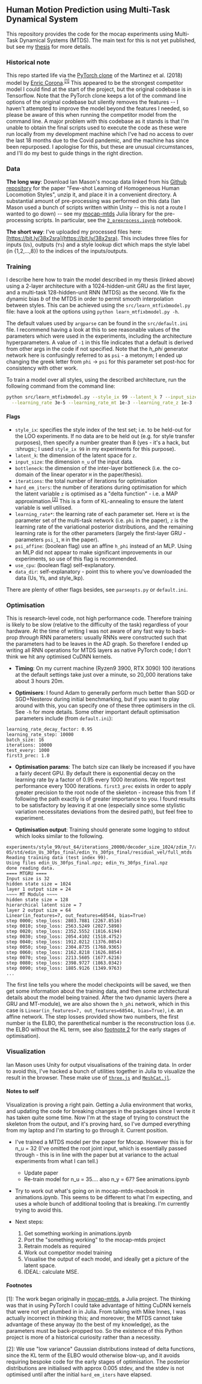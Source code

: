 
## Human Motion Prediction using Multi-Task Dynamical System

This repository provides the code for the mocap experiments using Multi-Task Dynamical Systems (MTDS). The main text for this is not yet published, but  see my [thesis](https://drive.google.com/file/d/1G6sZ7YTuqJ3VWza-d_WsnFoEPnrg4Smw/view?usp=sharing) for more details.

### Historical note
This repo started life via the [PyTorch clone](https://github.com/enriccorona/human-motion-prediction-pytorch) of the Martinez et al. (2018) model by [Enric Corona](https://github.com/enriccorona).<sup>[[1]](#JuliaRepoFootnote)</sup> This appeared to be the strongest competitor model I could find at the start of the project, but the original codebase is in Tensorflow. Note that the PyTorch clone keeps a lot of the command line options of the original codebase but silently removes the features -- I haven't attempted to improve the model beyond the features I needed, so please be aware of this when running the competitor model from the command line. A major problem with this codebase as it stands is that I'm unable to obtain the final scripts used to execute the code as these were run locally from my development machine which I've had no access to over the last 18 months due to the Covid pandemic, and the machine has since been repurposed. I apologise for this, but these are unusual circumstances, and I'll do my best to guide things in the right direction.

### Data

**The long way**: Download Ian Mason's mocap data linked from his [Github repository](https://github.com/ianxmason/Fewshot_Learning_of_Homogeneous_Human_Locomotion_Styles#training-the-models) for the paper "Few-shot Learning of Homogeneous Human Locomotion Styles", unzip it, and place it in a convenient directory. A substantial amount of pre-processing was performed on this data (Ian Mason used a bunch of scripts written within Unity -- this is not a route I wanted to go down) -- see my [mocap-mtds](https://github.com/ornithos/mocap-mtds) Julia library for the pre-processing scripts. In particular, see the [`2_preprocess.ipynb`](https://github.com/ornithos/mocap-mtds/blob/master/2_preprocess.ipynb) notebook.

**The short way**: I've uploaded my processed files here: [https://bit.ly/38x2sra](https://bit.ly/38x2sra). This includes three files for inputs (`Us`), outputs (`Ys`) and a style lookup dict which maps the style label (in {1,2,...,8}) to the indices of the inputs/outputs.

### Training

I describe here how to train the model described in my thesis (linked above) using a 2-layer architecture with a 1024-hidden-unit GRU as the first layer, and a multi-task 128-hidden-unit RNN (MTDS) as the second. We fix the dynamic bias _b_ of the MTDS in order to permit smooth interpolation between styles. This can be achieved using the `src/learn_mtfixbmodel.py` file: have a look at the options using `python learn_mtfixbmodel.py -h`.

The default values used by `argparse` can be found in the `src/default.ini` file. I recommend having a look at this to see reasonable values of the parameters which were used in the experiments, including the architecture hyperparameters. A value of `-1` in this file indicates that a default is derived from other args in the code if not specified. Note that the *h\_phi* generator network here is confusingly referred to as `psi` - a metonym; I ended up changing the greek letter from `phi` -> `psi` for this parameter set post-hoc for consistency with other work.


To train a model over all styles, using the described architecture, run the following command from the command line:
```bash
python src/learn_mtfixbmodel.py --style_ix 99 --latent_k 7 --input_size 32 --bottleneck 24 --iterations 20000 --hard_em_iters 10000 \
  --learning_rate 3e-5 --learning_rate_mt 1e-3 --learning_rate_z 1e-3 --psi_affine --data_dir <data_path>
```

#### Flags
* `style_ix`: specifies the style index of the test set; i.e. to be held-out for the LOO experiments. If no data are to be held out (e.g. for style transfer purposes), then specify a number greater than 8 (yes - it's a hack, but :shrugs:; I used `style_ix 99` in my experiments for this purpose).
* `latent_k`: the dimension of the latent space for `z`.
* `input_size`: the dimension `n_u` of the input data.
* `bottleneck`: the dimension of the inter-layer bottleneck (i.e. the co-domain of the linear operator `H` in the paper/thesis).
* `iterations`: the total number of iterations for optimisation
* `hard_em_iters`: the number of iterations during optimisation for which the latent variable `z` is optimised as a "delta function" - i.e. a MAP approximation.<sup>[[2]](#InitDeltaFnFootnote)</sup> This is a form of KL-annealing to ensure the latent variable is well utilised.
* `learning_rate*`: the learning rate of each parameter set. Here `mt` is the parameter set of the multi-task network (i.e. `phi` in the paper), `z` is the learning rate of the variational posterior distributions, and the remaining learning rate is for the other parameters (largely the first-layer GRU - parameters `psi_1`, `H` in the paper).
* `psi_affine`: (boolean flag) use an affine `h_phi` instead of an MLP. Using an MLP did not appear to make significant improvements in our experiments, so use of this flag is recommended.
* `use_cpu`: (boolean flag) self-explanatory.
* `data_dir`: self-explanatory - point this to where you've downloaded the data (Us, Ys, and style_lkp).

There are plenty of other flags besides, see `parseopts.py` or `default.ini`.

### Optimisation

This is research-level code, not high performance code. Therefore training is likely to be slow (relative to the difficulty of the task) regardless of your hardware. At the time of writing I was not aware of any fast way to back-prop *through* RNN parameters: usually RNNs were constructed such that the parameters had to be leaves in the AD graph. So therefore I ended up writing all RNN operations for MTDS layers as native PyTorch code; I don't think we hit any optimised CuDNN kernels.

* **Timing**: On my current machine (Ryzen9 3900, RTX 3090) 100 iterations at the default settings take just over a minute, so 20_000 iterations take about 3 hours 20m.

* **Optimisers**: I found Adam to generally perform much better than SGD or SGD+Nesterov during initial benchmarking, but if you want to play around with this, you can specify one of these three optimisers in the cli. See `-h` for more details. Some other important default optimisation parameters include (from `default.ini`):

```
learning_rate_decay_factor: 0.95
learning_rate_step: 10000
batch_size: 16
iterations: 10000
test_every: 1000
first3_prec: 1.0
```

* **Optimisation params**: The batch size can likely be increased if you have a fairly decent GPU. By default there is exponential decay on the learning rate by a factor of 0.95 every 1000 iterations. We report test performance every 1000 iterations. `first3_prec` exists in order to apply greater precision to the root node of the skeleton - increase this from 1 if following the path exactly is of greater importance to you. I found results to be satisfactory by leaving it at one (especially since some stylistic variation necessitates deviations from the desired path), but feel free to experiment.

* **Optimisation output**: Training should generate some logging to stdout which looks similar to the following.

```
experiments/style_99/out_64/iterations_20000/decoder_size_1024/zdim_7/ar_coef_0/psi_lowrank_30/optim_Adam/lr_3e-05/std/edin_Us_30fps_final/edin_Ys_30fps_final/residual_vel/full_mtds
Reading training data (test index 99).
Using files edin_Us_30fps_final.npz; edin_Ys_30fps_final.npz
done reading data.
==== MTGRU ====
Input size is 32
hidden state size = 1024
layer 1 output size = 24
~~~~ MT Module ~~~~
hidden state size = 128
hierarchical latent size = 7
layer 2 output size = 64
Linear(in_features=7, out_features=68544, bias=True)
step 0000; step_loss: 2803.7881 (2267.8516)
step 0010; step_loss: 2563.5249 (2027.5898)
step 0020; step_loss: 2352.5552 (1816.6194)
step 0030; step_loss: 2054.4102 (1518.4752)
step 0040; step_loss: 1912.0212 (1376.0854)
step 0050; step_loss: 2304.8735 (1768.9365)
step 0060; step_loss: 2162.8218 (1626.8854)
step 0070; step_loss: 2213.5605 (1677.6216)
step 0080; step_loss: 2398.9727 (1863.0342)
step 0090; step_loss: 1885.9126 (1349.9763)
...
```

The first line tells you where the model checkpoints will be saved, we then get some information about the training data, and then some architectural details about the model being trained. After the two dynamic layers (here a GRU and MT-module), we are also shown the `h_phi` network, which in this case is `Linear(in_features=7, out_features=68544, bias=True)`, i.e. an affine network. The step losses provided show two numbers, the first number is the ELBO, the parenthetical number is the reconstruction loss (i.e. the ELBO without the KL term, see also [footnote 2](#InitDeltaFnFootnote) for the early stages of optimisation).

### Visualization

Ian Mason uses Unity for output visualisations of the training data. In order to avoid this, I've hacked a bunch of utilities together in Julia to visualize the result in the browser. These make use of [`three.js`](https://threejs.org/) and [`MeshCat.jl`](https://github.com/rdeits/MeshCat.jl).

#### Notes to self
Visualization is proving a right pain. Getting a Julia environment that works, and updating the code for breaking changes in the packages since I wrote it has taken quite some time. Now I'm at the stage of trying to construct the skeleton from the output, and it's proving hard, so I've dumped everything from my laptop and I'm starting to go through it. Current position.

* I've trained a MTDS model per the paper for Mocap. However this is for n_u = 32 (I've omitted the root joint input, which is essentially passed through - this is in line with the paper but at variance to the actual experiments from what I can tell.)
    * Update paper
    * Re-train model for n_u = 35.... also n_y = 67? See animations.ipynb

* Try to work out what's going on in mocap-mtds-macbook in animations.ipynb. This seems to be different to what I'm expecting, and uses a whole bunch of additional tooling that is breaking. I'm currently trying to avoid this.

* Next steps:
    1. Get something working in animations.ipynb
    2. Port the "something working" to the mocap-mtds project
    3. Retrain models as required
    4. Work out competitor model training
    5. Visualise the output of each model, and ideally get a picture of the latent space.
    6. IDEAL: calculate MSE.

#### Footnotes

<a name="#JuliaRepoFootnote">[1]</a>: The work began originally in [mocap-mtds](https://github.com/ornithos/mocap-mtds), a Julia project. The thinking was that in using PyTorch I could take advantage of hitting CuDNN kernels that were not yet plumbed in in Julia. From talking with Mike Innes, I was actually incorrect in thinking this; and moreover, the MTDS cannot take advantage of these anyway (to the best of my knowledge), as the parameters must be back-propped too. So the existence of this Python project is more of a historical curiosity rather than a necessity.

<a name="#InitDeltaFnFootnote">[2]</a>: We use "low variance" Gaussian distributions instead of delta functions, since the KL term of the ELBO would otherwise blow-up, and it avoids requiring bespoke code for the early stages of optimisation. The posterior distributions are initialised with approx 0.005 stdev, and the stdev is not optimised until after the initial `hard_em_iters` have elapsed.